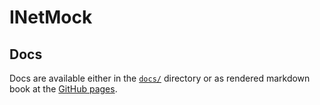 # INetMock

## Docs

Docs are available either in the [`docs/`](./docs/) directory or as rendered markdown book at the [GitHub pages](https://baez90.github.io/inetmock/).